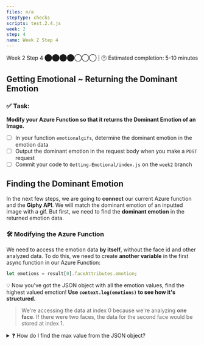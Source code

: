 ```yaml
---
files: n/a
stepType: checks
scripts: test.2.4.js
week: 2
step: 4
name: Week 2 Step 4
---
```


Week 2 Step 4 ⬤⬤⬤⬤◯◯◯ | 🕐 Estimated completion: 5-10 minutes

## Getting Emotional ~ Returning the Dominant Emotion

### ✅ Task:
**Modify your Azure Function so that it returns the Dominant Emotion of an Image.**
- [ ] In your function `emotionalgifs`, determine the dominant emotion in the emotion data
- [ ] Output the dominant emotion in the request body when you make a `POST` request
- [ ] Commit your code to `Getting-Emotional/index.js` on the `week2` branch

## Finding the Dominant Emotion
In the next few steps, we are going to **connect** our current Azure function and the **Giphy API**. We will match the dominant emotion of an inputted image with a gif. But first, we need to find the **dominant emotion** in the returned emotion data.

### :hammer_and_wrench: Modifying the Azure Function
We need to access the emotion data **by itself**, without the face id and other analyzed data. To do this, we need to create **another variable** in the first async function in our Azure Function:

```js
let emotions = result[0].faceAttributes.emotion;
```
:bulb: Now you've got the JSON object with all the emotion values, find the highest valued emotion! **Use `context.log(emotions)` to see how it's structured.**
> We're accessing the data at index 0 because we're analyzing **one face**. If there were two faces, the data for the second face would be stored at index 1.

<details>
<summary>❓ How do I find the max value from the JSON object?</summary>
 </br>

1️⃣ We need to create **an array** with the emotion values (ranging from 0 to 1) so that we can manipulate it and find the dominant emotion. `Object.values()` converts an object into an array, with each **value** in the object stored as a separate element:

```js
let objects = Object.values(WHAT_IS_YOUR_JSON);
// FILL IT IN
// What your array could look like: [0.01, 0.34, .....]
```

> :bulb: In JSON, the **key** values are what you use to access the **value**. `{key: value}`, or in our case, `{emotion: value}`.
Finally, we need to find the dominant emotion in the array `objects`:

2️⃣ Let's break this line down.
```js
const main_emotion = Object.keys(emotions).find(key => emotions[key] === Math.max(...objects));
```
- `Math.max(...objects)` finds the max value. Let's say it's `0.99`.
- `Object.keys(emotions).find(key => emotions[key] === Math.max(...objects));` finds the emotion, or key, that matches the max value of `0.99`. Let's say it's `happiness`.

3️⃣ Now, `main_emotion` contains the dominant emotion! All we need to do is output `main_emotion` when the function is called:

```js
context.res = {
        // status: 200, /* Defaults to 200 */
        body: main_emotion
};
```
<br>
</details>

